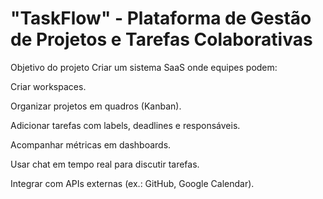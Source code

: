 # "TaskFlow" - Plataforma de Gestão de Projetos e Tarefas Colaborativas

Objetivo do projeto
Criar um sistema SaaS onde equipes podem:

Criar workspaces.

Organizar projetos em quadros (Kanban).

Adicionar tarefas com labels, deadlines e responsáveis.

Acompanhar métricas em dashboards.

Usar chat em tempo real para discutir tarefas.

Integrar com APIs externas (ex.: GitHub, Google Calendar).
